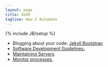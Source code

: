 ```yaml
---
layout: page
title: da99
tagline: How I Automate 
---
```

{% include JB/setup %}

* Blogging about your code:  [Jekyll Bootstrap](http://jekyllbootstrap.com)
* [Software Development Guidelines.](/sw-dev.html)
* [Maintaining Servers](/servers.html)
* [Monitor processes.](/monitor.html)

